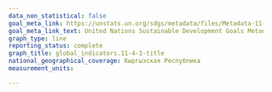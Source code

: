 ```yaml
---
data_non_statistical: false
goal_meta_link: https://unstats.un.org/sdgs/metadata/files/Metadata-11-05-02.pdf
goal_meta_link_text: United Nations Sustainable Development Goals Metadata (pdf 2066kB)
graph_type: line
reporting_status: complete
graph_title: global_indicators.11-4-1-title
national_geographical_coverage: Кыргызская Республика
measurement_units: 

---
```

